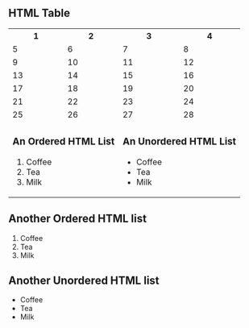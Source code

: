 </body>
</html>
<!DOCTYPE html>
<html>
</body>
</html>

<!DOCTYPE html>
<html>
<head>
</head>
<body>

<h2>HTML Table</h2>

<table>
  <tr>
    <th>1</th>
    <th>2</th>
    <th>3</th>
    <th>4</th>
  </tr>

  <tr>
    <td>5</td>
    <td>6</td>
    <td>7</td>
    <td>8</td>
  </tr>

  <tr>
    <td>9</td>
    <td>10</td>
    <td>11</td>
    <td>12</td>
  </tr>

  <tr>
    <td>13</td>
    <td>14</td>
    <td>15</td>
    <td>16</td>
  </tr>

  <tr>
    <td>17</td>
    <td>18</td>
    <td>19</td>
    <td>20</td>
  </tr>

  <tr>
    <td>21</td>
    <td>22</td>
    <td>23</td>
    <td>24</td>
  </tr>

  <tr>
    <td>25</td>
    <td>26</td>
    <td>27</td>
    <td>28</td>
  </tr>

  <!-- القوائم داخل الجدول -->
  <tr>
    <td colspan="2">
      <h3>An Ordered HTML List</h3>
      <ol>
        <li>Coffee</li>
        <li>Tea</li>
        <li>Milk</li>
      </ol>
    </td>
    <td colspan="2">
      <h3>An Unordered HTML List</h3>
      <ul>
        <li>Coffee</li>
        <li>Tea</li>
        <li>Milk</li>
      </ul>
    </td>
  </tr>
</table>

<!-- القوائم أسفل الجدول -->
<h2>Another Ordered HTML list</h2>
<ol>
  <li>Coffee</li>
  <li>Tea</li>
  <li>Milk</li>
</ol>

<h2>Another Unordered HTML list</h2>
<ul>
  <li>Coffee</li>
  <li>Tea</li>
  <li>Milk</li>
</ul>

</body>
</html>
